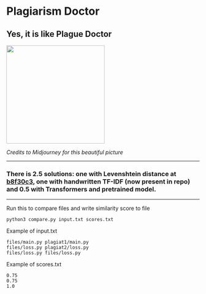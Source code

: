 # Plagiarism Doctor
## Yes, it is like Plague Doctor
<img src="https://user-images.githubusercontent.com/45035322/209869937-2937a4e6-73fb-4f36-aacf-c9b5c34f3b58.png" width="256">

*Credits to Midjourney for this beautiful picture*

-----

### There is 2.5 solutions: one with Levenshtein distance at [b8f30c3](https://github.com/wtfnukee/plagiarismdoctor/tree/b8f30c3d7b9957783e723502c7b1db7ac6a720d2), one with handwritten TF-IDF (now present in repo) and 0.5 with Transformers and pretrained model.
 
-----

Run this to compare files and write similarity score to file
```
python3 compare.py input.txt scores.txt
```

Example of input.txt
```
files/main.py plagiat1/main.py
files/loss.py plagiat2/loss.py
files/loss.py files/loss.py
```

Example of scores.txt
```
0.75
0.75
1.0
```
